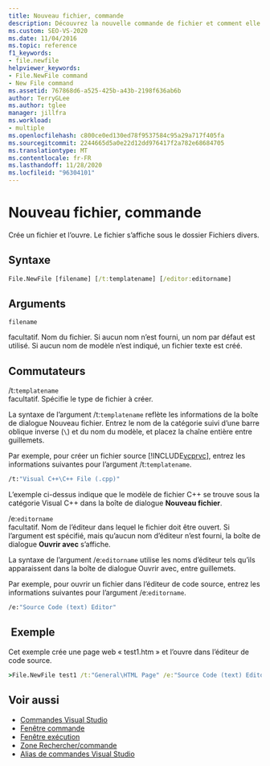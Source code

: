```yaml
---
title: Nouveau fichier, commande
description: Découvrez la nouvelle commande de fichier et comment elle crée un nouveau fichier et l’ouvre.
ms.custom: SEO-VS-2020
ms.date: 11/04/2016
ms.topic: reference
f1_keywords:
- file.newfile
helpviewer_keywords:
- File.NewFile command
- New File command
ms.assetid: 767868d6-a525-425b-a43b-2198f636ab6b
author: TerryGLee
ms.author: tglee
manager: jillfra
ms.workload:
- multiple
ms.openlocfilehash: c800ce0ed130ed78f9537584c95a29a717f405fa
ms.sourcegitcommit: 2244665d5a0e22d12dd976417f2a782e68684705
ms.translationtype: MT
ms.contentlocale: fr-FR
ms.lasthandoff: 11/28/2020
ms.locfileid: "96304101"
---
```

# <a name="new-file-command"></a>Nouveau fichier, commande
Crée un fichier et l’ouvre. Le fichier s’affiche sous le dossier Fichiers divers.

## <a name="syntax"></a>Syntaxe

```cmd
File.NewFile [filename] [/t:templatename] [/editor:editorname]
```

## <a name="arguments"></a>Arguments
`filename`

facultatif. Nom du fichier. Si aucun nom n’est fourni, un nom par défaut est utilisé. Si aucun nom de modèle n’est indiqué, un fichier texte est créé.

## <a name="switches"></a>Commutateurs
/t:`templatename`\
facultatif. Spécifie le type de fichier à créer.

La syntaxe de l’argument /t:`templatename` reflète les informations de la boîte de dialogue Nouveau fichier. Entrez le nom de la catégorie suivi d’une barre oblique inverse (`\`) et du nom du modèle, et placez la chaîne entière entre guillemets.

Par exemple, pour créer un fichier source [!INCLUDE[vcprvc](../../code-quality/includes/vcprvc_md.md)], entrez les informations suivantes pour l’argument /t:`templatename`.

```cmd
/t:"Visual C++\C++ File (.cpp)"
```

L’exemple ci-dessus indique que le modèle de fichier C++ se trouve sous la catégorie Visual C++ dans la boîte de dialogue **Nouveau fichier**.

/e:`editorname`\
facultatif. Nom de l’éditeur dans lequel le fichier doit être ouvert. Si l’argument est spécifié, mais qu’aucun nom d’éditeur n’est fourni, la boîte de dialogue **Ouvrir avec** s’affiche.

La syntaxe de l’argument /e:`editorname` utilise les noms d’éditeur tels qu’ils apparaissent dans la boîte de dialogue Ouvrir avec, entre guillemets.

Par exemple, pour ouvrir un fichier dans l’éditeur de code source, entrez les informations suivantes pour l’argument /e:`editorname`.

```cmd
/e:"Source Code (text) Editor"
```

## <a name="example"></a> Exemple
Cet exemple crée une page web « test1.htm » et l’ouvre dans l’éditeur de code source.

```cmd
>File.NewFile test1 /t:"General\HTML Page" /e:"Source Code (text) Editor"
```

## <a name="see-also"></a>Voir aussi

- [Commandes Visual Studio](../../ide/reference/visual-studio-commands.md)
- [Fenêtre commande](../../ide/reference/command-window.md)
- [Fenêtre exécution](../../ide/reference/immediate-window.md)
- [Zone Rechercher/commande](../../ide/find-command-box.md)
- [Alias de commandes Visual Studio](../../ide/reference/visual-studio-command-aliases.md)
